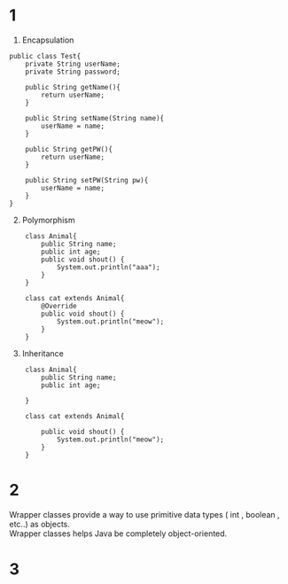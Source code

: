 # 1
1. Encapsulation
```
public class Test{
	private String userName;
	private String password;

	public String getName(){
		return userName;
	}

	public String setName(String name){
		userName = name;
	}

	public String getPW(){
		return userName;
	}

	public String setPW(String pw){
		userName = name;
	}
}
```

2. Polymorphism
```
	class Animal{
		public String name;
		public int age;
		public void shout() {
			System.out.println("aaa");
		}
	}
	
	class cat extends Animal{
		@Override
		public void shout() {
			System.out.println("meow");
		}
	}
```

3. Inheritance
```
	class Animal{
		public String name;
		public int age;

	}
	
	class cat extends Animal{

		public void shout() {
			System.out.println("meow");
		}
	}
```

# 2
Wrapper classes provide a way to use primitive data types ( int , boolean , etc..) as objects.  
Wrapper classes helps Java be completely object-oriented.  

# 3
